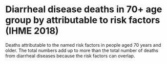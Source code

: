 # Diarrheal disease deaths in 70+ age group by attributable to risk factors (IHME 2018)

Deaths attributable to the named risk factors in people aged 70 years and older. The total numbers add up to more than the total number of deaths from diarrheal diseases because the risk factors can overlap. 
